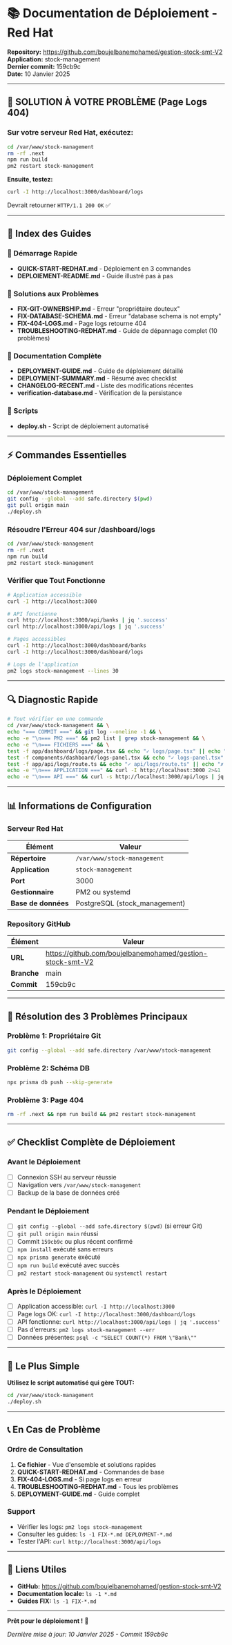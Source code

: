 # 📚 Documentation de Déploiement - Red Hat

**Repository:** https://github.com/boujelbanemohamed/gestion-stock-smt-V2  
**Application:** stock-management  
**Dernier commit:** 159cb9c  
**Date:** 10 Janvier 2025

---

## 🎯 SOLUTION À VOTRE PROBLÈME (Page Logs 404)

### Sur votre serveur Red Hat, exécutez:

```bash
cd /var/www/stock-management
rm -rf .next
npm run build
pm2 restart stock-management
```

**Ensuite, testez:**
```bash
curl -I http://localhost:3000/dashboard/logs
```

Devrait retourner `HTTP/1.1 200 OK` ✅

---

## 📖 Index des Guides

### 🚀 Démarrage Rapide
- **QUICK-START-REDHAT.md** - Déploiement en 3 commandes
- **DEPLOIEMENT-README.md** - Guide illustré pas à pas

### 🔧 Solutions aux Problèmes
- **FIX-GIT-OWNERSHIP.md** - Erreur "propriétaire douteux"
- **FIX-DATABASE-SCHEMA.md** - Erreur "database schema is not empty"
- **FIX-404-LOGS.md** - Page logs retourne 404
- **TROUBLESHOOTING-REDHAT.md** - Guide de dépannage complet (10 problèmes)

### 📘 Documentation Complète
- **DEPLOYMENT-GUIDE.md** - Guide de déploiement détaillé
- **DEPLOYMENT-SUMMARY.md** - Résumé avec checklist
- **CHANGELOG-RECENT.md** - Liste des modifications récentes
- **verification-database.md** - Vérification de la persistance

### 🤖 Scripts
- **deploy.sh** - Script de déploiement automatisé

---

## ⚡ Commandes Essentielles

### Déploiement Complet

```bash
cd /var/www/stock-management
git config --global --add safe.directory $(pwd)
git pull origin main
./deploy.sh
```

### Résoudre l'Erreur 404 sur /dashboard/logs

```bash
cd /var/www/stock-management
rm -rf .next
npm run build
pm2 restart stock-management
```

### Vérifier que Tout Fonctionne

```bash
# Application accessible
curl -I http://localhost:3000

# API fonctionne
curl http://localhost:3000/api/banks | jq '.success'
curl http://localhost:3000/api/logs | jq '.success'

# Pages accessibles
curl -I http://localhost:3000/dashboard/banks
curl -I http://localhost:3000/dashboard/logs

# Logs de l'application
pm2 logs stock-management --lines 30
```

---

## 🔍 Diagnostic Rapide

```bash
# Tout vérifier en une commande
cd /var/www/stock-management && \
echo "=== COMMIT ===" && git log --oneline -1 && \
echo -e "\n=== PM2 ===" && pm2 list | grep stock-management && \
echo -e "\n=== FICHIERS ===" && \
test -f app/dashboard/logs/page.tsx && echo "✓ logs/page.tsx" || echo "✗ logs/page.tsx manquant" && \
test -f components/dashboard/logs-panel.tsx && echo "✓ logs-panel.tsx" || echo "✗ logs-panel.tsx manquant" && \
test -f app/api/logs/route.ts && echo "✓ api/logs/route.ts" || echo "✗ api/logs/route.ts manquant" && \
echo -e "\n=== APPLICATION ===" && curl -I http://localhost:3000 2>&1 | head -1 && \
echo -e "\n=== API ===" && curl -s http://localhost:3000/api/logs | jq '.success'
```

---

## 📊 Informations de Configuration

### Serveur Red Hat

| Élément | Valeur |
|---------|--------|
| **Répertoire** | `/var/www/stock-management` |
| **Application** | `stock-management` |
| **Port** | 3000 |
| **Gestionnaire** | PM2 ou systemd |
| **Base de données** | PostgreSQL (stock_management) |

### Repository GitHub

| Élément | Valeur |
|---------|--------|
| **URL** | https://github.com/boujelbanemohamed/gestion-stock-smt-V2 |
| **Branche** | main |
| **Commit** | 159cb9c |

---

## 🎯 Résolution des 3 Problèmes Principaux

### Problème 1: Propriétaire Git

```bash
git config --global --add safe.directory /var/www/stock-management
```

### Problème 2: Schéma DB

```bash
npx prisma db push --skip-generate
```

### Problème 3: Page 404

```bash
rm -rf .next && npm run build && pm2 restart stock-management
```

---

## ✅ Checklist Complète de Déploiement

### Avant le Déploiement

- [ ] Connexion SSH au serveur réussie
- [ ] Navigation vers `/var/www/stock-management`
- [ ] Backup de la base de données créé

### Pendant le Déploiement

- [ ] `git config --global --add safe.directory $(pwd)` (si erreur Git)
- [ ] `git pull origin main` réussi
- [ ] Commit `159cb9c` ou plus récent confirmé
- [ ] `npm install` exécuté sans erreurs
- [ ] `npx prisma generate` exécuté
- [ ] `npm run build` exécuté avec succès
- [ ] `pm2 restart stock-management` ou `systemctl restart`

### Après le Déploiement

- [ ] Application accessible: `curl -I http://localhost:3000`
- [ ] Page logs OK: `curl -I http://localhost:3000/dashboard/logs`
- [ ] API fonctionne: `curl http://localhost:3000/api/logs | jq '.success'`
- [ ] Pas d'erreurs: `pm2 logs stock-management --err`
- [ ] Données présentes: `psql -c "SELECT COUNT(*) FROM \"Bank\""`

---

## 🚀 Le Plus Simple

**Utilisez le script automatisé qui gère TOUT:**

```bash
cd /var/www/stock-management
./deploy.sh
```

---

## 📞 En Cas de Problème

### Ordre de Consultation

1. **Ce fichier** - Vue d'ensemble et solutions rapides
2. **QUICK-START-REDHAT.md** - Commandes de base
3. **FIX-404-LOGS.md** - Si page logs en erreur
4. **TROUBLESHOOTING-REDHAT.md** - Tous les problèmes
5. **DEPLOYMENT-GUIDE.md** - Guide complet

### Support

- Vérifier les logs: `pm2 logs stock-management`
- Consulter les guides: `ls -1 FIX-*.md DEPLOYMENT-*.md`
- Tester l'API: `curl http://localhost:3000/api/logs`

---

## 🔗 Liens Utiles

- **GitHub:** https://github.com/boujelbanemohamed/gestion-stock-smt-V2
- **Documentation locale:** `ls -1 *.md`
- **Guides FIX:** `ls -1 FIX-*.md`

---

**Prêt pour le déploiement !** 🎉

*Dernière mise à jour: 10 Janvier 2025 - Commit 159cb9c*
